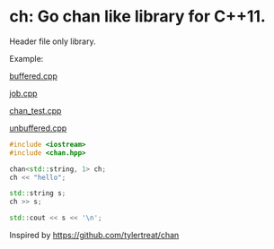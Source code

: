 ch: Go chan like library for C++11.
===========================
Header file only library.

Example:

[buffered.cpp](example/buffered.cpp)

[job.cpp](example/ch10000.cpp)

[chan_test.cpp](example/chan_test.cpp)

[unbuffered.cpp](example/unbuffered.cpp)


```c++
#include <iostream>
#include <chan.hpp>

chan<std::string, 1> ch;
ch << "hello";

std::string s;
ch >> s;

std::cout << s << '\n';
```

Inspired by https://github.com/tylertreat/chan
